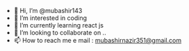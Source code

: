 - 👋 Hi, I’m @mubashir143
- 👀 I’m interested in coding
- 🌱 I’m currently learning react js
- 💞️ I’m looking to collaborate on ..
- 📫 How to reach me e mail : mubashirnazir351@gmail.com

<!---
mubashir143/mubashir143 is a ✨ special ✨ repository because its `README.md` (this file) appears on your GitHub profile.
You can click the Preview link to take a look at your changes.
--->
